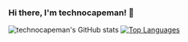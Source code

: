 ### Hi there, I'm technocapeman! 👋

![technocapeman's GitHub stats](https://github-readme-stats.vercel.app/api?username=technocapeman&show_icons=true&theme=gotham)
[![Top Languages](https://github-readme-stats.vercel.app/api/top-langs/?username=technocapeman&layout=compact&theme=gotham)](https://github.com/anuraghazra/github-readme-stats)

<!--
**technocapeman/technocapeman** is a ✨ _special_ ✨ repository because its `README.md` (this file) appears on your GitHub profile.

Here are some ideas to get you started:

- 🔭 I’m currently working on ...
- 🌱 I’m currently learning ...
- 👯 I’m looking to collaborate on ...
- 🤔 I’m looking for help with ...
- 💬 Ask me about ...
- 📫 How to reach me: ...
- 😄 Pronouns: ...
- ⚡ Fun fact: ...
-->
